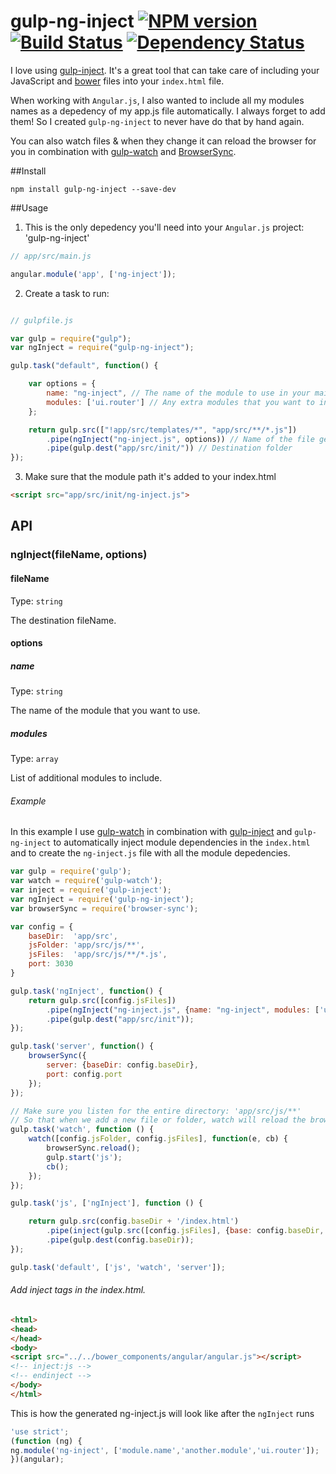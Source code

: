 # gulp-ng-inject [![NPM version](https://badge.fury.io/js/gulp-ng-inject.svg)](https://npmjs.org/package/ng-gulp-inject) [![Build Status](https://travis-ci.org/yagoferrer/gulp-ng-inject.svg?branch=master)](https://travis-ci.org/yagoferrer/gulp-ng-inject) [![Dependency Status](https://david-dm.org/yagoferrer/gulp-ng-inject.svg)](https://david-dm.org/yagoferrer/gulp-ng-inject)

I love using [gulp-inject](https://github.com/klei/gulp-inject). It's a great tool that can take care of including your JavaScript and [bower](https://github.com/bower/bower) files into your `index.html` file. 

When working with `Angular.js`, I also wanted to include all my modules names as a depedency of my app.js file automatically. I always forget to add them! So I created `gulp-ng-inject` to never have do that by hand again.

You can also watch files & when they change it can reload the browser for you in combination with [gulp-watch](https://github.com/floatdrop/gulp-watch) and [BrowserSync](https://github.com/shakyShane/browser-sync).


##Install
```
npm install gulp-ng-inject --save-dev
```

##Usage

1) This is the only depedency you'll need into your `Angular.js` project: 'gulp-ng-inject'
```javascript
// app/src/main.js

angular.module('app', ['ng-inject']);
```


2) Create a task to run:


```javascript

// gulpfile.js

var gulp = require("gulp");
var ngInject = require("gulp-ng-inject");

gulp.task("default", function() {

    var options = {
        name: "ng-inject", // The name of the module to use in your main Angular.js
        modules: ['ui.router'] // Any extra modules that you want to include.
    };

    return gulp.src(["!app/src/templates/*", "app/src/**/*.js"])
        .pipe(ngInject("ng-inject.js", options)) // Name of the file generated
        .pipe(gulp.dest("app/src/init/")) // Destination folder
});
```

3) Make sure that the module path it's added to your index.html
```html
<script src="app/src/init/ng-inject.js">
```

## API

### ngInject(fileName, options)

#### fileName

Type: `string`

The destination fileName.

#### options

##### name

Type: `string`

The name of the module that you want to use.

##### modules

Type: `array`

List of additional modules to include.

###### Example

In this example I use [gulp-watch](https://github.com/floatdrop/gulp-watch) in combination with [gulp-inject](https://github.com/klei/gulp-inject) and `gulp-ng-inject`
to automatically inject module dependencies in the `index.html` and to create the `ng-inject.js` file
with all the module depedencies.


```js
var gulp = require('gulp');
var watch = require('gulp-watch');
var inject = require('gulp-inject');
var ngInject = require('gulp-ng-inject');
var browserSync = require('browser-sync');

var config = {
    baseDir:  'app/src',
    jsFolder: 'app/src/js/**',
    jsFiles:  'app/src/js/**/*.js',
    port: 3030
}

gulp.task('ngInject', function() {
    return gulp.src([config.jsFiles])
        .pipe(ngInject("ng-inject.js", {name: "ng-inject", modules: ['ui.router']}))
        .pipe(gulp.dest("app/src/init"));
});

gulp.task('server', function() {
    browserSync({
        server: {baseDir: config.baseDir},
        port: config.port
    });
});

// Make sure you listen for the entire directory: 'app/src/js/**'
// So that when we add a new file or folder, watch will reload the browser.
gulp.task('watch', function () {
    watch([config.jsFolder, config.jsFiles], function(e, cb) {
        browserSync.reload();
        gulp.start('js');
        cb();
    });
});

gulp.task('js', ['ngInject'], function () {

    return gulp.src(config.baseDir + '/index.html')
        .pipe(inject(gulp.src([config.jsFiles], {base: config.baseDir, read: true}), {relative: true}))
        .pipe(gulp.dest(config.baseDir));
});

gulp.task('default', ['js', 'watch', 'server']);
```

###### Add inject tags in the index.html.

```html
<html>
<head>
</head>
<body>
<script src="../../bower_components/angular/angular.js"></script>
<!-- inject:js -->
<!-- endinject -->
</body>
</html>
```

This is how the generated ng-inject.js will look like after the `ngInject` runs

```js
'use strict';
(function (ng) {
ng.module('ng-inject', ['module.name','another.module','ui.router']);
})(angular);
```
